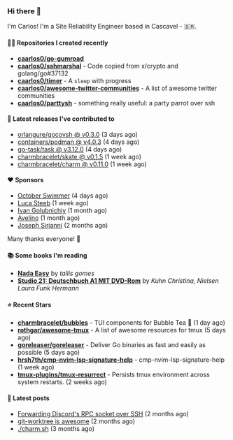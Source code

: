 ### Hi there 👋

I'm Carlos! I'm a Site Reliability Engineer based in Cascavel - 🇧🇷.

#### 👨‍💻 Repositories I created recently
- **[caarlos0/go-gumroad](https://github.com/caarlos0/go-gumroad)**
- **[caarlos0/sshmarshal](https://github.com/caarlos0/sshmarshal)** - Code copied from x/crypto and golang/go#37132
- **[caarlos0/timer](https://github.com/caarlos0/timer)** - A `sleep` with progress
- **[caarlos0/awesome-twitter-communities](https://github.com/caarlos0/awesome-twitter-communities)** - A list of awesome twitter communities
- **[caarlos0/parttysh](https://github.com/caarlos0/parttysh)** - something really useful: a party parrot over ssh

#### 🚀 Latest releases I've contributed to


- [orlangure/gocovsh @ v0.3.0](https://github.com/orlangure/gocovsh/releases/tag/v0.3.0) (3 days ago)
- [containers/podman @ v4.0.3](https://github.com/containers/podman/releases/tag/v4.0.3) (4 days ago)
- [go-task/task @ v3.12.0](https://github.com/go-task/task/releases/tag/v3.12.0) (4 days ago)
- [charmbracelet/skate @ v0.1.5](https://github.com/charmbracelet/skate/releases/tag/v0.1.5) (1 week ago)
- [charmbracelet/charm @ v0.11.0](https://github.com/charmbracelet/charm/releases/tag/v0.11.0) (1 week ago)

#### ❤️ Sponsors
- [October Swimmer](https://github.com/octoberswimmer) (4 days ago)
- [Luca Steeb](https://github.com/steebchen) (1 week ago)
- [Ivan Golubnichiy](https://github.com/h1kkan) (1 month ago)
- [Avelino](https://github.com/avelino) (1 month ago)
- [Joseph Sirianni](https://github.com/jsirianni) (2 months ago)

Many thanks everyone! 🙏

#### 📚 Some books I'm reading
- **[Nada Easy](https://www.goodreads.com/book/show/36041615-nada-easy)** by _tallis gomes_
- **[Studio 21: Deutschbuch A1 MIT DVD-Rom](https://www.goodreads.com/book/show/25495148-studio-21)** by _Kuhn Christina, Nielsen Laura Funk Hermann_

#### ⭐ Recent Stars


- **[charmbracelet/bubbles](https://github.com/charmbracelet/bubbles)** - TUI components for Bubble Tea 🍡 (1 day ago)
- **[rothgar/awesome-tmux](https://github.com/rothgar/awesome-tmux)** - A list of awesome resources for tmux (5 days ago)
- **[goreleaser/goreleaser](https://github.com/goreleaser/goreleaser)** - Deliver Go binaries as fast and easily as possible (5 days ago)
- **[hrsh7th/cmp-nvim-lsp-signature-help](https://github.com/hrsh7th/cmp-nvim-lsp-signature-help)** - cmp-nvim-lsp-signature-help (1 week ago)
- **[tmux-plugins/tmux-resurrect](https://github.com/tmux-plugins/tmux-resurrect)** - Persists tmux environment across system restarts. (2 weeks ago)

#### 📄 Latest posts
- [Forwarding Discord&#39;s RPC socket over SSH](https://carlosbecker.com/posts/discord-rpc-ssh/) (2 months ago)
- [git-worktree is awesome](https://carlosbecker.com/posts/git-worktrees/) (2 months ago)
- [./charm.sh](https://carlosbecker.com/posts/charm/) (3 months ago)
